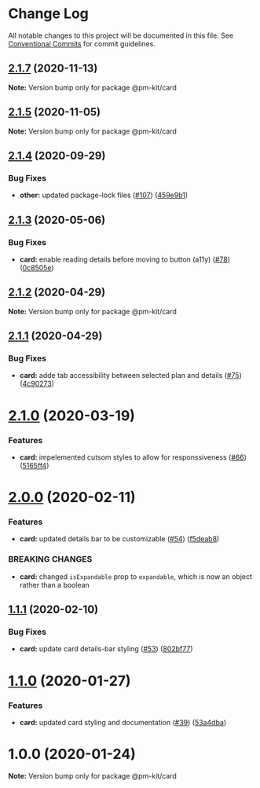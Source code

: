 # Change Log

All notable changes to this project will be documented in this file.
See [Conventional Commits](https://conventionalcommits.org) for commit guidelines.

## [2.1.7](https://github.com/telus/pm-kit/compare/@pm-kit/card@2.1.5...@pm-kit/card@2.1.7) (2020-11-13)

**Note:** Version bump only for package @pm-kit/card





## [2.1.5](https://github.com/telus/pm-kit/compare/@pm-kit/card@2.1.4...@pm-kit/card@2.1.5) (2020-11-05)

**Note:** Version bump only for package @pm-kit/card





## [2.1.4](https://github.com/telus/pm-kit/compare/@pm-kit/card@2.1.3...@pm-kit/card@2.1.4) (2020-09-29)


### Bug Fixes

* **other:** updated package-lock files ([#107](https://github.com/telus/pm-kit/issues/107)) ([459e9b1](https://github.com/telus/pm-kit/commit/459e9b190de7c011530498ee82961357eec7905b))





## [2.1.3](https://github.com/telus/pm-kit/compare/@pm-kit/card@2.1.2...@pm-kit/card@2.1.3) (2020-05-06)


### Bug Fixes

* **card:** enable reading details before moving to button (a11y) ([#78](https://github.com/telus/pm-kit/issues/78)) ([0c8505e](https://github.com/telus/pm-kit/commit/0c8505eb67af308c3d8ca82e929fb168aac81f15))





## [2.1.2](https://github.com/telus/pm-kit/compare/@pm-kit/card@2.1.1...@pm-kit/card@2.1.2) (2020-04-29)

**Note:** Version bump only for package @pm-kit/card





## [2.1.1](https://github.com/telus/pm-kit/compare/@pm-kit/card@2.1.0...@pm-kit/card@2.1.1) (2020-04-29)


### Bug Fixes

* **card:** adde tab accessibility between selected plan and details ([#75](https://github.com/telus/pm-kit/issues/75)) ([4c90273](https://github.com/telus/pm-kit/commit/4c9027347b54d1e4e3196f3ed15e545fc69b377d))





# [2.1.0](https://github.com/telus/pm-kit/compare/@pm-kit/card@2.0.1...@pm-kit/card@2.1.0) (2020-03-19)


### Features

* **card:** impelemented cutsom styles to allow for responssiveness ([#66](https://github.com/telus/pm-kit/issues/66)) ([5165ff4](https://github.com/telus/pm-kit/commit/5165ff4e05399f88f074aed8302510ab07b6568c))





# [2.0.0](https://github.com/telus/pm-kit/compare/@pm-kit/card@1.1.1...@pm-kit/card@2.0.0) (2020-02-11)


### Features

* **card:** updated details bar to be customizable ([#54](https://github.com/telus/pm-kit/issues/54)) ([f5deab8](https://github.com/telus/pm-kit/commit/f5deab8ba68c069e8aea8d81a399ca976af48f58))


### BREAKING CHANGES

* **card:** changed `isExpandable` prop to `expandable`, which is now an object rather than a boolean





## [1.1.1](https://github.com/telus/pm-kit/compare/@pm-kit/card@1.1.0...@pm-kit/card@1.1.1) (2020-02-10)


### Bug Fixes

* **card:** update card details-bar styling ([#53](https://github.com/telus/pm-kit/issues/53)) ([802bf77](https://github.com/telus/pm-kit/commit/802bf77bd203d6381b9b513d1ef2e0d4bab0674e))





# [1.1.0](https://github.com/telus/pm-kit/compare/@pm-kit/card@1.0.0...@pm-kit/card@1.1.0) (2020-01-27)


### Features

* **card:** updated card styling and documentation ([#39](https://github.com/telus/pm-kit/issues/39)) ([53a4dba](https://github.com/telus/pm-kit/commit/53a4dba292c107d3da9218a83dd8086ae01ecb5f))





# 1.0.0 (2020-01-24)

**Note:** Version bump only for package @pm-kit/card
